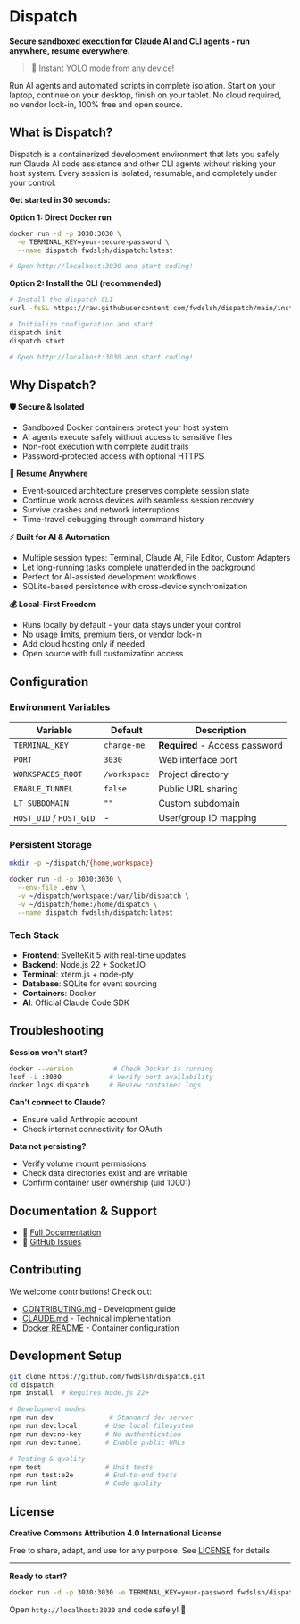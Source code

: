 # Dispatch

**Secure sandboxed execution for Claude AI and CLI agents - run anywhere, resume everywhere.**

> 🚀 Instant YOLO mode from any device!

Run AI agents and automated scripts in complete isolation. Start on your laptop, continue on your desktop, finish on your tablet. No cloud required, no vendor lock-in, 100% free and open source.

## What is Dispatch?

Dispatch is a containerized development environment that lets you safely run Claude AI code assistance and other CLI agents without risking your host system. Every session is isolated, resumable, and completely under your control.

**Get started in 30 seconds:**

**Option 1: Direct Docker run**

```bash
docker run -d -p 3030:3030 \
  -e TERMINAL_KEY=your-secure-password \
  --name dispatch fwdslsh/dispatch:latest

# Open http://localhost:3030 and start coding!
```

**Option 2: Install the CLI (recommended)**

```bash
# Install the dispatch CLI
curl -fsSL https://raw.githubusercontent.com/fwdslsh/dispatch/main/install.sh | bash

# Initialize configuration and start
dispatch init
dispatch start

# Open http://localhost:3030 and start coding!
```

## Why Dispatch?

**🛡️ Secure & Isolated**

- Sandboxed Docker containers protect your host system
- AI agents execute safely without access to sensitive files
- Non-root execution with complete audit trails
- Password-protected access with optional HTTPS

**🔄 Resume Anywhere**

- Event-sourced architecture preserves complete session state
- Continue work across devices with seamless session recovery
- Survive crashes and network interruptions
- Time-travel debugging through command history

**⚡ Built for AI & Automation**

- Multiple session types: Terminal, Claude AI, File Editor, Custom Adapters
- Let long-running tasks complete unattended in the background
- Perfect for AI-assisted development workflows
- SQLite-based persistence with cross-device synchronization

**💰 Local-First Freedom**

- Runs locally by default - your data stays under your control
- No usage limits, premium tiers, or vendor lock-in
- Add cloud hosting only if needed
- Open source with full customization access

## Configuration

### Environment Variables

| Variable                | Default      | Description                    |
| ----------------------- | ------------ | ------------------------------ |
| `TERMINAL_KEY`          | `change-me`  | **Required** - Access password |
| `PORT`                  | `3030`       | Web interface port             |
| `WORKSPACES_ROOT`       | `/workspace` | Project directory              |
| `ENABLE_TUNNEL`         | `false`      | Public URL sharing             |
| `LT_SUBDOMAIN`          | `""`         | Custom subdomain               |
| `HOST_UID` / `HOST_GID` | -            | User/group ID mapping          |

### Persistent Storage

```bash
mkdir -p ~/dispatch/{home,workspace}

docker run -d -p 3030:3030 \
  --env-file .env \
  -v ~/dispatch/workspace:/var/lib/dispatch \
  -v ~/dispatch/home:/home/dispatch \
  --name dispatch fwdslsh/dispatch:latest
```

### Tech Stack

- **Frontend**: SvelteKit 5 with real-time updates
- **Backend**: Node.js 22 + Socket.IO
- **Terminal**: xterm.js + node-pty
- **Database**: SQLite for event sourcing
- **Containers**: Docker
- **AI**: Official Claude Code SDK

## Troubleshooting

**Session won't start?**

```bash
docker --version          # Check Docker is running
lsof -i :3030            # Verify port availability
docker logs dispatch     # Review container logs
```

**Can't connect to Claude?**

- Ensure valid Anthropic account
- Check internet connectivity for OAuth

**Data not persisting?**

- Verify volume mount permissions
- Check data directories exist and are writable
- Confirm container user ownership (uid 10001)

## Documentation & Support

- 📖 [Full Documentation](https://github.com/fwdslsh/dispatch/tree/main/docs)
- 🐛 [GitHub Issues](https://github.com/fwdslsh/dispatch/issues)

## Contributing

We welcome contributions! Check out:

- [CONTRIBUTING.md](CONTRIBUTING.md) - Development guide
- [CLAUDE.md](CLAUDE.md) - Technical implementation
- [Docker README](docker/README.md) - Container configuration

## Development Setup

```bash
git clone https://github.com/fwdslsh/dispatch.git
cd dispatch
npm install  # Requires Node.js 22+

# Development modes
npm run dev              # Standard dev server
npm run dev:local       # Use local filesystem
npm run dev:no-key      # No authentication
npm run dev:tunnel      # Enable public URLs

# Testing & quality
npm test                # Unit tests
npm run test:e2e        # End-to-end tests
npm run lint            # Code quality
```

## License

**Creative Commons Attribution 4.0 International License**

Free to share, adapt, and use for any purpose. See [LICENSE](LICENSE) for details.

---

**Ready to start?**

```bash
docker run -d -p 3030:3030 -e TERMINAL_KEY=your-password fwdslsh/dispatch:latest
```

Open `http://localhost:3030` and code safely! 🚀

